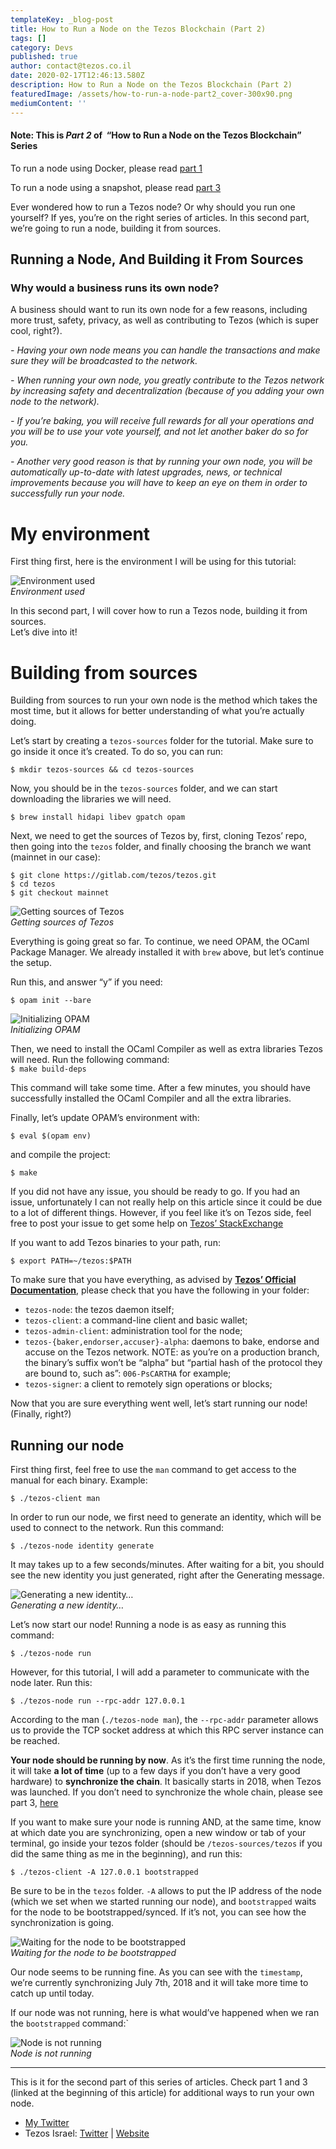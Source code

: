 ```yaml
---
templateKey: _blog-post
title: How to Run a Node on the Tezos Blockchain (Part 2)
tags: []
category: Devs
published: true
author: contact@tezos.co.il
date: 2020-02-17T12:46:13.580Z
description: How to Run a Node on the Tezos Blockchain (Part 2)
featuredImage: /assets/how-to-run-a-node-part2_cover-300x90.png
mediumContent: ''
---
```


#### **Note: This is _Part 2_ of  “How to Run a Node on the Tezos Blockchain” Series**

To run a node using Docker, please read [part 1](https://tezos.co.il/how-to-run-a-node-on-the-tezos-blockchain)

To run a node using a snapshot, please read [part 3](https://tezos.co.il/719-2/)

Ever wondered how to run a Tezos node? Or why should you run one yourself? If yes, you’re on the right series of articles. In this second part, we’re going to run a node, building it from sources.

## **Running a Node, And Building it From Sources**

### Why would a business runs its own node?

A business should want to run its own node for a few reasons, including more trust, safety, privacy, as well as contributing to Tezos (which is super cool, right?).

_- Having your own node means you can handle the transactions and make sure they will be broadcasted to the network._

_- When running your own node, you greatly contribute to the Tezos network by increasing safety and decentralization (because of you adding your own node to the network)._

_- If you’re baking, you will receive full rewards for all your operations and you will be to use your vote yourself, and not let another baker do so for you._

_- Another very good reason is that by running your own node, you will be automatically up-to-date with latest upgrades, news, or technical improvements because you will have to keep an eye on them in order to successfully run your node._

# My environment

First thing first, here is the environment I will be using for this tutorial:

![Environment used](/assets/env-used.png)  
_Environment used_

In this second part, I will cover how to run a Tezos node, building it from sources.  
Let’s dive into it!

# Building from sources

Building from sources to run your own node is the method which takes the most time, but it allows for better understanding of what you’re actually doing.

Let’s start by creating a `tezos-sources` folder for the tutorial. Make sure to go inside it once it’s created. To do so, you can run:

`$ mkdir tezos-sources && cd tezos-sources`

Now, you should be in the `tezos-sources` folder, and we can start downloading the libraries we will need.

`$ brew install hidapi libev gpatch opam`

Next, we need to get the sources of Tezos by, first, cloning Tezos’ repo, then going into the `tezos` folder, and finally choosing the branch we want (mainnet in our case):

`$ git clone https://gitlab.com/tezos/tezos.git`  
`$ cd tezos`  
`$ git checkout mainnet`

![Getting sources of Tezos](/assets/getting-sources-of-tezos.png)  
_Getting sources of Tezos_

Everything is going great so far. To continue, we need OPAM, the OCaml Package Manager. We already installed it with `brew` above, but let’s continue the setup.

Run this, and answer “y” if you need:

`$ opam init --bare`

![Initializing OPAM](/assets/initializing-opam.png)  
_Initializing OPAM_

Then, we need to install the OCaml Compiler as well as extra libraries Tezos will need. Run the following command:  
`$ make build-deps`

This command will take some time. After a few minutes, you should have successfully installed the OCaml Compiler and all the extra libraries.

Finally, let’s update OPAM’s environment with:

`$ eval $(opam env)`

and compile the project:

`$ make`

If you did not have any issue, you should be ready to go. If you had an issue, unfortunately I can not really help on this article since it could be due to a lot of different things. However, if you feel like it’s on Tezos side, feel free to post your issue to get some help on [Tezos’ StackExchange](https://tezos.stackexchange.com/)

If you want to add Tezos binaries to your path, run:

`$ export PATH=~/tezos:$PATH`

To make sure that you have everything, as advised by **[Tezos’ Official Documentation](https://tezos.gitlab.io/introduction/howtouse.html)**, please check that you have the following in your folder:

- `tezos-node`: the tezos daemon itself;
- `tezos-client`: a command-line client and basic wallet;
- `tezos-admin-client`: administration tool for the node;
- `tezos-{baker,endorser,accuser}-alpha`: daemons to bake, endorse and accuse on the Tezos network. NOTE: as you’re on a production branch, the binary’s suffix won’t be “alpha” but “partial hash of the protocol they are bound to, such as”: `006-PsCARTHA` for example;
- `tezos-signer`: a client to remotely sign operations or blocks;

Now that you are sure everything went well, let’s start running our node! (Finally, right?)

## Running our node

First thing first, feel free to use the `man` command to get access to the manual for each binary. Example:

`$ ./tezos-client man`

In order to run our node, we first need to generate an identity, which will be used to connect to the network. Run this command:

`$ ./tezos-node identity generate`

It may takes up to a few seconds/minutes. After waiting for a bit, you should see the new identity you just generated, right after the Generating message.

![Generating a new identity…](/assets/generating-new-id.png)  
_Generating a new identity…_

Let’s now start our node! Running a node is as easy as running this command:

`$ ./tezos-node run`

However, for this tutorial, I will add a parameter to communicate with the node later. Run this:

`$ ./tezos-node run --rpc-addr 127.0.0.1`

According to the man (`./tezos-node man`), the `--rpc-addr` parameter allows us to provide the TCP socket address at which this RPC server instance can be reached.

**Your node should be running by now**. As it’s the first time running the node, it will take **a lot of time** (up to a few days if you don’t have a very good hardware) to **synchronize the chain**. It basically starts in 2018, when Tezos was launched. If you don’t need to synchronize the whole chain, please see part 3, [here](https://tezos.co.il/719-2/)

If you want to make sure your node is running AND, at the same time, know at which date you are synchronizing, open a new window or tab of your terminal, go inside your tezos folder (should be `/tezos-sources/tezos` if you did the same thing as me in the beginning), and run this:

`$ ./tezos-client -A 127.0.0.1 bootstrapped`

Be sure to be in the `tezos` folder. `-A` allows to put the IP address of the node (which we set when we started running our node), and `bootstrapped` waits for the node to be bootstrapped/synced. If it’s not, you can see how the synchronization is going.

![Waiting for the node to be bootstrapped](/assets/waiting-node-bootstrapped.png)  
_Waiting for the node to be bootstrapped_

Our node seems to be running fine. As you can see with the `timestamp`, we’re currently synchronizing July 7th, 2018 and it will take more time to catch up until today.

If our node was not running, here is what would’ve happened when we ran the `bootstrapped` command:`

![Node is not running](/assets/node-not-running.png)  
_Node is not running_

---

This is it for the second part of this series of articles. Check part 1 and 3 (linked at the beginning of this article) for additional ways to run your own node.

- [My Twitter](https://twitter.com/cryptomathis)
- Tezos Israel: [Twitter](https://twitter.com/tezosisrael) | [Website](https://tezos.co.il/)
